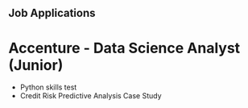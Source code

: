 ## Job Applications

# Accenture - Data Science Analyst (Junior)
- Python skills test
- Credit Risk Predictive Analysis Case Study
